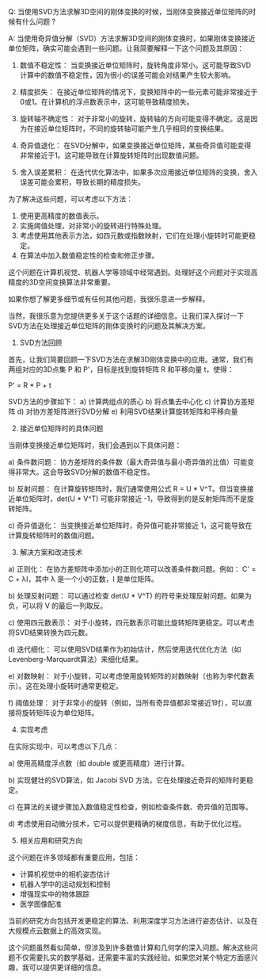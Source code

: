 Q: 当使用SVD方法求解3D空间的刚体变换的时候，当刚体变换接近单位矩阵的时候有什么问题 ?

A: 当使用奇异值分解（SVD）方法求解3D空间的刚体变换时，如果刚体变换接近单位矩阵，确实可能会遇到一些问题。让我简要解释一下这个问题及其原因：

1. 数值不稳定性：
当变换接近单位矩阵时，旋转角度非常小。这可能导致SVD计算中的数值不稳定性，因为很小的误差可能会对结果产生较大影响。

2. 精度损失：
在接近单位矩阵的情况下，变换矩阵中的一些元素可能非常接近于0或1。在计算机的浮点数表示中，这可能导致精度损失。

3. 旋转轴不确定性：
对于非常小的旋转，旋转轴的方向可能变得不确定。这是因为在接近单位矩阵时，不同的旋转轴可能产生几乎相同的变换结果。

4. 奇异值退化：
在SVD分解中，如果变换接近单位矩阵，某些奇异值可能变得非常接近于1。这可能导致在计算旋转矩阵时出现数值问题。

5. 舍入误差累积：
在迭代优化算法中，如果多次应用接近单位矩阵的变换，舍入误差可能会累积，导致长期的精度损失。

为了解决这些问题，可以考虑以下方法：

1. 使用更高精度的数值表示。
2. 实施阈值处理，对非常小的旋转进行特殊处理。
3. 考虑使用其他表示方法，如四元数或指数映射，它们在处理小旋转时可能更稳定。
4. 在算法中加入数值稳定性的检查和修正步骤。

这个问题在计算机视觉、机器人学等领域中经常遇到。处理好这个问题对于实现高精度的3D空间变换算法非常重要。

如果你想了解更多细节或有任何其他问题，我很乐意进一步解释。

当然，我很乐意为您提供更多关于这个话题的详细信息。让我们深入探讨一下SVD方法在处理接近单位矩阵的刚体变换时的问题及其解决方案。

1. SVD方法回顾

首先，让我们简要回顾一下SVD方法在求解3D刚体变换中的应用。通常，我们有两组对应的3D点集 P 和 P'，目标是找到旋转矩阵 R 和平移向量 t，使得：

P' = R * P + t

SVD方法的步骤如下：
a) 计算两组点的质心
b) 将点集去中心化
c) 计算协方差矩阵
d) 对协方差矩阵进行SVD分解
e) 利用SVD结果计算旋转矩阵和平移向量

2. 接近单位矩阵时的具体问题

当刚体变换接近单位矩阵时，我们会遇到以下具体问题：

a) 条件数问题：
协方差矩阵的条件数（最大奇异值与最小奇异值的比值）可能变得非常大。这会导致SVD分解的数值不稳定性。

b) 反射问题：
在计算旋转矩阵时，我们通常使用公式 R = U * V^T。但当变换接近单位矩阵时，det(U * V^T) 可能非常接近 -1，导致得到的是反射矩阵而不是旋转矩阵。

c) 奇异值退化：
当变换接近单位矩阵时，奇异值可能非常接近 1，这可能导致在计算旋转矩阵时的数值问题。

3. 解决方案和改进技术

a) 正则化：
在协方差矩阵中添加小的正则化项可以改善条件数问题。例如：
C' = C + λI，其中 λ 是一个小的正数，I 是单位矩阵。

b) 处理反射问题：
可以通过检查 det(U * V^T) 的符号来处理反射问题。如果为负，可以将 V 的最后一列取反。

c) 使用四元数表示：
对于小旋转，四元数表示可能比旋转矩阵更稳定。可以考虑将SVD结果转换为四元数。

d) 迭代细化：
可以使用SVD结果作为初始估计，然后使用迭代优化方法（如Levenberg-Marquardt算法）来细化结果。

e) 对数映射：
对于小旋转，可以考虑使用旋转矩阵的对数映射（也称为李代数表示）。这在处理小旋转时通常更稳定。

f) 阈值处理：
对于非常小的旋转（例如，当所有奇异值都非常接近1时），可以直接将旋转矩阵设为单位矩阵。

4. 实现考虑

在实际实现中，可以考虑以下几点：

a) 使用高精度浮点数（如 double 或更高精度）进行计算。

b) 实现健壮的SVD算法，如 Jacobi SVD 方法，它在处理接近奇异的矩阵时更稳定。

c) 在算法的关键步骤加入数值稳定性检查，例如检查条件数、奇异值的范围等。

d) 考虑使用自动微分技术，它可以提供更精确的梯度信息，有助于优化过程。

5. 相关应用和研究方向

这个问题在许多领域都有重要应用，包括：

- 计算机视觉中的相机姿态估计
- 机器人学中的运动规划和控制
- 增强现实中的物体跟踪
- 医学图像配准

当前的研究方向包括开发更稳定的算法、利用深度学习方法进行姿态估计、以及在大规模点云数据上的高效实现。

这个问题虽然看似简单，但涉及到许多数值计算和几何学的深入问题。解决这些问题不仅需要扎实的数学基础，还需要丰富的实践经验。如果您对某个特定方面感兴趣，我可以提供更详细的信息。